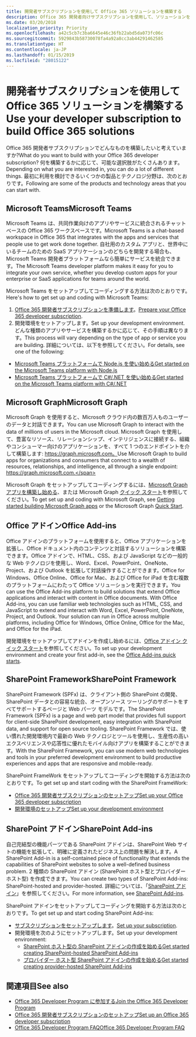 ```yaml
---
title: 開発者サブスクリプションを使用して Office 365 ソリューションを構築する
description: Office 365 開発者向けサブスクリプションを使用して、ソリューションを構築します。
ms.date: 03/20/2018
localization_priority: Priority
ms.openlocfilehash: a42c5cb7c3ba6645e46c36fb22abd5da073fc06c
ms.sourcegitcommit: 5929843b58730078fa4a92a8cc3ab44291462585
ms.translationtype: HT
ms.contentlocale: ja-JP
ms.lasthandoff: 01/15/2019
ms.locfileid: "28015122"
---
```

# <a name="use-your-developer-subscription-to-build-office-365-solutions"></a><span data-ttu-id="a8939-103">開発者サブスクリプションを使用して Office 365 ソリューションを構築する</span><span class="sxs-lookup"><span data-stu-id="a8939-103">Use your developer subscription to build Office 365 solutions</span></span>

<span data-ttu-id="a8939-104">Office 365 開発者サブスクリプションでどんなものを構築したいと考えていますか?</span><span class="sxs-lookup"><span data-stu-id="a8939-104">What do you want to build with your Office 365 developer subscription?</span></span> <span data-ttu-id="a8939-105">何を構築するかに応じて、可能な選択肢がたくさんあります。</span><span class="sxs-lookup"><span data-stu-id="a8939-105">Depending on what you are interested in, you can do a lot of different things.</span></span> <span data-ttu-id="a8939-106">最初に利用を検討できるいくつかの製品とテクノロジ分野は、次のとおりです。</span><span class="sxs-lookup"><span data-stu-id="a8939-106">Following are some of the products and technology areas that you can start with.</span></span>

## <a name="microsoft-teams"></a><span data-ttu-id="a8939-107">Microsoft Teams</span><span class="sxs-lookup"><span data-stu-id="a8939-107">Microsoft Teams</span></span>

<span data-ttu-id="a8939-108">Microsoft Teams は、共同作業向けのアプリやサービスに統合されるチャット ベースの Office 365 ワークスペースです。</span><span class="sxs-lookup"><span data-stu-id="a8939-108">Microsoft Teams is a chat-based workspace in Office 365 that integrates with the apps and services that people use to get work done together.</span></span> <span data-ttu-id="a8939-109">自社用のカスタム アプリと、世界中にいるチームのための SaaS アプリケーションのどちらを開発する場合も、Microsoft Teams 開発者プラットフォームなら簡単にサービスを統合できます。</span><span class="sxs-lookup"><span data-stu-id="a8939-109">The Microsoft Teams developer platform makes it easy for you to integrate your own service, whether you develop custom apps for your enterprise or SaaS applications for teams around the world.</span></span>

<span data-ttu-id="a8939-110">Microsoft Teams をセットアップしてコーディングする方法は次のとおりです。</span><span class="sxs-lookup"><span data-stu-id="a8939-110">Here's how to get set up and coding with Microsoft Teams:</span></span>

1. <span data-ttu-id="a8939-111">[Office 365 開発者サブスクリプションを準備します](https://docs.microsoft.com/ja-JP/microsoftteams/platform/get-started/get-started-tenant)。</span><span class="sxs-lookup"><span data-stu-id="a8939-111">[Prepare your Office 365 developer subscription](https://docs.microsoft.com/ja-JP/microsoftteams/platform/get-started/get-started-tenant).</span></span>
2. <span data-ttu-id="a8939-112">開発環境をセットアップします。</span><span class="sxs-lookup"><span data-stu-id="a8939-112">Set up your development environment.</span></span> <span data-ttu-id="a8939-113">どんな種類のアプリやサービスを構築するかに応じて、その手順は異なります。</span><span class="sxs-lookup"><span data-stu-id="a8939-113">This process will vary depending on the type of app or service you are building.</span></span> <span data-ttu-id="a8939-114">詳細については、以下を参照してください。</span><span class="sxs-lookup"><span data-stu-id="a8939-114">For details, see one of the following:</span></span>

  - [<span data-ttu-id="a8939-115">Microsoft Teams プラットフォームで Node.js を使い始める</span><span class="sxs-lookup"><span data-stu-id="a8939-115">Get started on the Microsoft Teams platform with Node.js</span></span>](https://docs.microsoft.com/ja-JP/microsoftteams/platform/get-started/get-started-nodejs)
  - [<span data-ttu-id="a8939-116">Microsoft Teams プラットフォームで C#/.NET を使い始める</span><span class="sxs-lookup"><span data-stu-id="a8939-116">Get started on the Microsoft Teams platform with C#/.NET</span></span>](https://docs.microsoft.com/ja-JP/microsoftteams/platform/get-started/get-started-dotnet)

## <a name="microsoft-graph"></a><span data-ttu-id="a8939-117">Microsoft Graph</span><span class="sxs-lookup"><span data-stu-id="a8939-117">Microsoft Graph</span></span>

<span data-ttu-id="a8939-118">Microsoft Graph を使用すると、Microsoft クラウド内の数百万人ものユーザーのデータと対話できます。</span><span class="sxs-lookup"><span data-stu-id="a8939-118">You can use Microsoft Graph to interact with the data of millions of users in the Microsoft cloud.</span></span> <span data-ttu-id="a8939-119">Microsoft Graph を使用して、豊富なリソース、リレーションシップ、インテリジェンスに接続する、組織やコンシューマー向けのアプリケーションを、すべて 1 つのエンドポイントを介して構築します: https://graph.microsoft.com。</span><span class="sxs-lookup"><span data-stu-id="a8939-119">Use Microsoft Graph to build apps for organizations and consumers that connect to a wealth of resources, relationships, and intelligence, all through a single endpoint: https://graph.microsoft.com.</span></span>

<span data-ttu-id="a8939-120">Microsoft Graph をセットアップしてコーディングするには、[Microsoft Graph アプリを構築し始める](https://developer.microsoft.com/ja-JP/graph/docs/concepts/get-started)、または Microsoft Graph [クイック スタート](https://developer.microsoft.com/ja-JP/graph/quick-start)を参照してください。</span><span class="sxs-lookup"><span data-stu-id="a8939-120">To get set up and coding with Microsoft Graph, see [Getting started building Microsoft Graph apps](https://developer.microsoft.com/ja-JP/graph/docs/concepts/get-started) or the Microsoft Graph [Quick Start](https://developer.microsoft.com/ja-JP/graph/quick-start).</span></span>

## <a name="office-add-ins"></a><span data-ttu-id="a8939-121">Office アドイン</span><span class="sxs-lookup"><span data-stu-id="a8939-121">Office Add-ins</span></span>

<span data-ttu-id="a8939-p105">Office アドインのプラットフォームを使用すると、Office アプリケーションを拡張し、Office ドキュメント内のコンテンツと対話するソリューションを構築できます。Office アドインで、HTML、CSS、および JavaScript などの一般的な Web テクノロジを使用し、Word、Excel、PowerPoint、OneNote、Project、および Outlook を拡張して対話操作することができます。Office for Windows、Office Online、Office for Mac、および Office for iPad を含む複数のプラットフォームにわたって Office ソリューションを実行できます。</span><span class="sxs-lookup"><span data-stu-id="a8939-p105">You can use the Office Add-ins platform to build solutions that extend Office applications and interact with content in Office documents. With Office Add-ins, you can use familiar web technologies such as HTML, CSS, and JavaScript to extend and interact with Word, Excel, PowerPoint, OneNote, Project, and Outlook. Your solution can run in Office across multiple platforms, including Office for Windows, Office Online, Office for the Mac, and Office for the iPad.</span></span>

<span data-ttu-id="a8939-125">開発環境をセットアップしてアドインを作成し始めるには、[Office アドイン クイック スタート](https://docs.microsoft.com/ja-JP/office/dev/add-ins/)を参照してください。</span><span class="sxs-lookup"><span data-stu-id="a8939-125">To set up your development environment and create your first add-in, see the [Office Add-ins quick starts](https://docs.microsoft.com/ja-JP/office/dev/add-ins/).</span></span>

## <a name="sharepoint-framework"></a><span data-ttu-id="a8939-126">SharePoint Framework</span><span class="sxs-lookup"><span data-stu-id="a8939-126">SharePoint Framework</span></span>

<span data-ttu-id="a8939-127">SharePoint Framework (SPFx) は、クライアント側の SharePoint の開発、SharePoint データとの容易な統合、オープンソース ツーリングのサポートをすべてサポートするページと Web パーツ モデルです。</span><span class="sxs-lookup"><span data-stu-id="a8939-127">The SharePoint Framework (SPFx) is a page and web part model that provides full support for client-side SharePoint development, easy integration with SharePoint data, and support for open source tooling.</span></span> <span data-ttu-id="a8939-128">SharePoint Framework では、使い慣れた開発環境内で最新の Web テクノロジとツールを使用し、生産性の高いエクスペリエンスや応答性に優れたモバイル向けアプリを構築することができます。</span><span class="sxs-lookup"><span data-stu-id="a8939-128">With the SharePoint Framework, you can use modern web technologies and tools in your preferred development environment to build productive experiences and apps that are responsive and mobile-ready.</span></span>

<span data-ttu-id="a8939-129">SharePoint FrameWork をセットアップしてコーディングを開始する方法は次のとおりです。</span><span class="sxs-lookup"><span data-stu-id="a8939-129">To get set up and start coding with the SharePoint FrameWork:</span></span>

- [<span data-ttu-id="a8939-130">Office 365 開発者サブスクリプションのセットアップ</span><span class="sxs-lookup"><span data-stu-id="a8939-130">Set up your Office 365 developer subscription</span></span>](https://docs.microsoft.com/ja-JP/sharepoint/dev/spfx/set-up-your-developer-tenant)
- [<span data-ttu-id="a8939-131">開発環境のセットアップ</span><span class="sxs-lookup"><span data-stu-id="a8939-131">Set up your development environment</span></span>](https://docs.microsoft.com/ja-JP/sharepoint/dev/spfx/set-up-your-development-environment)

## <a name="sharepoint-add-ins"></a><span data-ttu-id="a8939-132">SharePoint アドイン</span><span class="sxs-lookup"><span data-stu-id="a8939-132">SharePoint Add-ins</span></span> 

<span data-ttu-id="a8939-133">自己完結型の機能パーツである SharePoint アドインは、SharePoint Web サイトの機能を拡張して、明確に定義されたビジネス上の問題を解決します。</span><span class="sxs-lookup"><span data-stu-id="a8939-133">A SharePoint Add-in is a self-contained piece of functionality that extends the capabilities of SharePoint websites to solve a well-defined business problem.</span></span> <span data-ttu-id="a8939-134">2 種類の SharePoint アドイン (SharePoint ホスト型とプロバイダー ホスト型) を作成できます。</span><span class="sxs-lookup"><span data-stu-id="a8939-134">You can create two types of SharePoint Add-ins: SharePoint-hosted and provider-hosted.</span></span> <span data-ttu-id="a8939-135">詳細については、「[SharePoint アドイン](https://docs.microsoft.com/ja-JP/sharepoint/dev/sp-add-ins/sharepoint-add-ins)」を参照してください。</span><span class="sxs-lookup"><span data-stu-id="a8939-135">For more information, see [SharePoint Add-ins](https://docs.microsoft.com/ja-JP/sharepoint/dev/sp-add-ins/sharepoint-add-ins).</span></span>

<span data-ttu-id="a8939-136">SharePoint アドインをセットアップしてコーディングを開始する方法は次のとおりです。</span><span class="sxs-lookup"><span data-stu-id="a8939-136">To get set up and start coding SharePoint Add-ins:</span></span>

- <span data-ttu-id="a8939-137">[サブスクリプションをセットアップします](https://docs.microsoft.com/ja-JP/sharepoint/dev/spfx/set-up-your-developer-tenant)。</span><span class="sxs-lookup"><span data-stu-id="a8939-137">[Set up your subscription](https://docs.microsoft.com/ja-JP/sharepoint/dev/spfx/set-up-your-developer-tenant).</span></span>  
- <span data-ttu-id="a8939-138">開発環境を次のようにセットアップします。</span><span class="sxs-lookup"><span data-stu-id="a8939-138">Set up your development environment:</span></span> 
  - [<span data-ttu-id="a8939-139">SharePoint ホスト型の SharePoint アドインの作成を始める</span><span class="sxs-lookup"><span data-stu-id="a8939-139">Get started creating SharePoint-hosted SharePoint Add-ins</span></span>](https://docs.microsoft.com/ja-JP/sharepoint/dev/sp-add-ins/get-started-creating-sharepoint-hosted-sharepoint-add-ins)  
  - [<span data-ttu-id="a8939-140">プロバイダー ホスト型 SharePoint アドインの作成を始める</span><span class="sxs-lookup"><span data-stu-id="a8939-140">Get started creating provider-hosted SharePoint Add-ins</span></span>](https://docs.microsoft.com/ja-JP/sharepoint/dev/sp-add-ins/get-started-creating-provider-hosted-sharepoint-add-ins)  

## <a name="see-also"></a><span data-ttu-id="a8939-141">関連項目</span><span class="sxs-lookup"><span data-stu-id="a8939-141">See also</span></span>

- [<span data-ttu-id="a8939-142">Office 365 Developer Program に参加する</span><span class="sxs-lookup"><span data-stu-id="a8939-142">Join the Office 365 Developer Program</span></span>](office-365-developer-program.md)
- [<span data-ttu-id="a8939-143">Office 365 開発者サブスクリプションのセットアップ</span><span class="sxs-lookup"><span data-stu-id="a8939-143">Set up an Office 365 developer subscription</span></span>](office-365-developer-program-get-started.md) 
- [<span data-ttu-id="a8939-144">Office 365 Developer Program FAQ</span><span class="sxs-lookup"><span data-stu-id="a8939-144">Office 365 Developer Program FAQ</span></span>](office-365-developer-program-faq.md) 
